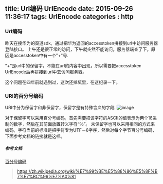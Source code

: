 title: Url编码 UrlEncode
date: 2015-09-26 11:36:17
tags: UrlEncode
categories : http
---

### Url编码
昨天在接华为的渠道sdk，通过把华为返回的accesstoken拼接到url中访问服务器登陆接口。
上午还是很正常的访问，下午就突然不能访问，服务器端查了下，原因是accesstoken中有一个"+"号.

"+"是url中的保留字，不能在url的内容中出现，所以需要把accesstoken UrlEncode后再拼接到url中去访问服务器。

这个问题在四年前就遇到过，这次还掉坑里，在这纪录一下。

### URI的百分号编码
URI中分为保留字和非保留字，保留字是有特殊含义的字段.
![image](/uploads/url_encode_keyword.png)

对于保留字可以采用百分号编码，首先需要把该字符的ASCII的值表示为两个16进制的数字，然后在其前面放置转义字符“％”。
未保留字也可以采用相同的方式来编码，字符当前的标准是把字符专为UTF－8字序，然后对每个字节百分号编码，下面参考文档的链接就是这样。

##### 参考文档
[百分号编码](https://zh.wikipedia.org/wiki/%E7%99%BE%E5%88%86%E5%8F%B7%E7%BC%96%E7%A0%81)
> https://zh.wikipedia.org/wiki/%E7%99%BE%E5%88%86%E5%8F%B7%E7%BC%96%E7%A0%81